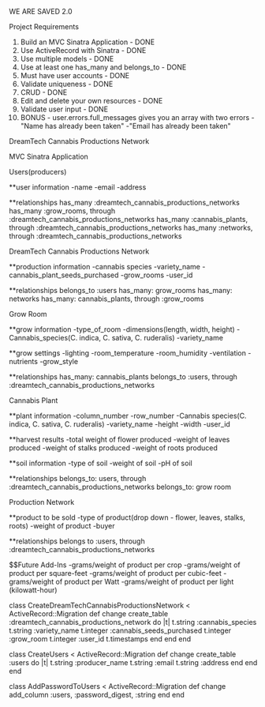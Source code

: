 WE ARE SAVED 2.0

Project Requirements
1. Build an MVC Sinatra Application - DONE
2. Use ActiveRecord with Sinatra - DONE
3. Use multiple models - DONE
4. Use at least one has_many and belongs_to - DONE
5. Must have user accounts - DONE
6. Validate uniqueness - DONE
7. CRUD - DONE
8. Edit and delete your own resources - DONE
9. Validate user input - DONE
10. BONUS - user.errors.full_messages gives you an array with two errors
-"Name has already been taken"
-"Email has already been taken"


DreamTech Cannabis Productions Network

MVC Sinatra Application

Users(producers)

**user information
	-name
	-email
	-address

**relationships
has_many :dreamtech_cannabis_productions_networks
has_many :grow_rooms, through :dreamtech_cannabis_productions_networks
has_many :cannabis_plants, through :dreamtech_cannabis_productions_networks
has_many :networks, through :dreamtech_cannabis_productions_networks

DreamTech Cannabis Productions Network

**production information
	-cannabis species
	-variety_name
	-cannabis_plant_seeds_purchased
	-grow_rooms
	-user_id

**relationships
	belongs_to :users
	has_many: grow_rooms
	has_many: networks
	has_many: cannabis_plants, through :grow_rooms

Grow Room

**grow information
	-type_of_room
	-dimensions(length, width, height)
	-Cannabis_species(C. indica, C. sativa, C. ruderalis)
	-variety_name

**grow settings
	-lighting
	-room_temperature
	-room_humidity
	-ventilation
	-nutrients
	-grow_style

**relationships
	has_many: cannabis_plants
	belongs_to :users, through :dreamtech_cannabis_productions_networks

Cannabis Plant

**plant information
	-column_number
	-row_number
	-Cannabis species(C. indica, C. sativa, C. ruderalis)
	-variety_name
	-height
	-width
	-user_id

**harvest results 
	-total weight of flower produced
	-weight of leaves produced
	-weight of stalks produced
	-weight of roots produced

**soil information
	-type of soil
	-weight of soil
	-pH of soil
	
**relationships
	belongs_to: users, through :dreamtech_cannabis_productions_networks
	belongs_to: grow room

Production Network

**product to be sold
	-type of product(drop down - flower, leaves, stalks, roots)
	-weight of product
	-buyer

**relationships
	belongs to :users, through :dreamtech_cannabis_productions_networks



$$Future Add-Ins
	-grams/weight of product per crop
	-grams/weight of product per square-feet
	-grams/weight of product per cubic-feet
	-grams/weight of product per Watt
	-grams/weight of product per light (kilowatt-hour)


class CreateDreamTechCannabisProductionsNetwork < ActiveRecord::Migration
  def change
    create_table :dreamtech_cannabis_productions_network do |t|
      t.string :cannabis_species
      t.string :variety_name
      t.integer :cannabis_seeds_purchased
      t.integer :grow_room
      t.integer :user_id
      t.timestamps
    end
  end
end

class CreateUsers < ActiveRecord::Migration
  def change
    create_table :users do |t|
      t.string :producer_name
      t.string :email
      t.string :address
    end
  end
end

class AddPasswordToUsers < ActiveRecord::Migration
  def change
    add_column :users, :password_digest, :string
  end
end
